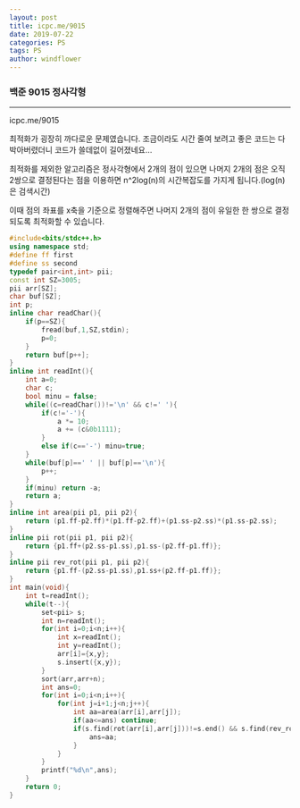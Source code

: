 ```yaml
---
layout: post
title: icpc.me/9015
date: 2019-07-22
categories: PS
tags: PS
author: windflower
---
```

### 백준 9015 정사각형
---

icpc.me/9015

최적화가 굉장히 까다로운 문제였습니다. 조금이라도 시간 줄여 보려고 좋은 코드는 다 박아버렸더니 코드가 쓸데없이 길어졌네요...

최적화를 제외한 알고리즘은 정사각형에서 2개의 점이 있으면 나머지 2개의 점은 오직 2쌍으로 결정된다는 점을 이용하면 n^2log(n)의 시간복잡도를 가지게 됩니다.(log(n)은 검색시간)

이때 점의 좌표를 x축을 기준으로 정렬해주면 나머지 2개의 점이 유일한 한 쌍으로 결정되도록 최적화할 수 있습니다.

```cpp
#include<bits/stdc++.h>
using namespace std;
#define ff first
#define ss second
typedef pair<int,int> pii;
const int SZ=3005;
pii arr[SZ];
char buf[SZ];
int p;
inline char readChar(){
	if(p==SZ){
		fread(buf,1,SZ,stdin);
		p=0;
	}
	return buf[p++];
}
inline int readInt(){
	int a=0;
	char c;
	bool minu = false;
	while((c=readChar())!='\n' && c!=' '){
		if(c!='-'){
			a *= 10;
			a += (c&0b1111);
		}
		else if(c=='-') minu=true;
	}
	while(buf[p]==' ' || buf[p]=='\n'){
		p++;
	}
	if(minu) return -a;
	return a;
}
inline int area(pii p1, pii p2){
	return (p1.ff-p2.ff)*(p1.ff-p2.ff)+(p1.ss-p2.ss)*(p1.ss-p2.ss);
}
inline pii rot(pii p1, pii p2){
	return {p1.ff+(p2.ss-p1.ss),p1.ss-(p2.ff-p1.ff)};
}
inline pii rev_rot(pii p1, pii p2){
	return {p1.ff-(p2.ss-p1.ss),p1.ss+(p2.ff-p1.ff)};
}
int main(void){
	int t=readInt();
	while(t--){
		set<pii> s;
		int n=readInt();
		for(int i=0;i<n;i++){
			int x=readInt();
			int y=readInt();
			arr[i]={x,y};
			s.insert({x,y});
		}
		sort(arr,arr+n);
		int ans=0;
		for(int i=0;i<n;i++){
			for(int j=i+1;j<n;j++){
				int aa=area(arr[i],arr[j]);
				if(aa<=ans) continue;
				if(s.find(rot(arr[i],arr[j]))!=s.end() && s.find(rev_rot(arr[j],arr[i]))!=s.end()){
					ans=aa;
				}
			}
		}
		printf("%d\n",ans);
	}
	return 0;
}
```
